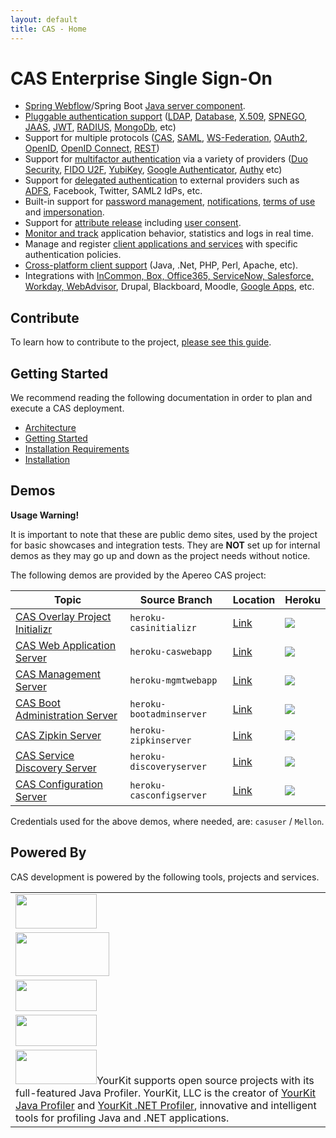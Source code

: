 ```yaml
---
layout: default
title: CAS - Home
---
```


# CAS Enterprise Single Sign-On

* [Spring Webflow](installation/Webflow-Customization.html)/Spring Boot [Java server component](planning/Architecture.html).
* [Pluggable authentication support](Configuring-Authentication-Components.html) ([LDAP](installation/LDAP-Authentication.html), 
[Database](installation/Database-Authentication.html), [X.509](installation/X509-Authentication.html), [SPNEGO](installation/SPNEGO-Authentication.html), 
[JAAS](installation/JAAS-Authentication.html), [JWT](installation/JWT-Authentication.html), 
[RADIUS](installation/RADIUS-Authentication.html), [MongoDb](installation/MongoDb-Authentication.html), etc)
* Support for multiple protocols ([CAS](protocol/CAS-Protocol.html), [SAML](protocol/SAML-Protocol.html), [WS-Federation](protocol/WS-Federation-Protocol.html),
[OAuth2](protocol/OAuth-Protocol.html), [OpenID](protocol/OpenID-Protocol.html), [OpenID Connect](protocol/OIDC-Protocol.html), [REST](protocol/REST-Protocol.html))
* Support for [multifactor authentication](installation/Configuring-Multifactor-Authentication.html) via a variety of 
providers ([Duo Security](installation/DuoSecurity-Authentication.html), [FIDO U2F](installation/FIDO-U2F-Authentication.html), 
[YubiKey](installation/YubiKey-Authentication.html), [Google Authenticator](installation/GoogleAuthenticator-Authentication.html), [Authy](installation/AuthyAuthenticator-Authentication.html) etc)
* Support for [delegated authentication](integration/Delegate-Authentication.html) to external providers such as [ADFS](integration/ADFS-Integration.html), Facebook, Twitter, SAML2 IdPs, etc.
* Built-in support for [password management](installation/Password-Management.html), [notifications](installation/Webflow-Customization-Interrupt.html), [terms of use](installation/Webflow-Customization-AUP.html) and [impersonation](installation/Surrogate-Authentication.html).
* Support for [attribute release](integration/Attribute-Release.html) including [user consent](integration/Attribute-Release-Consent.html).
* [Monitor and track](installation/Monitoring-Statistics.html) application behavior, statistics and logs in real time.
* Manage and register [client applications and services](installation/Service-Management.html) with specific authentication policies.
* [Cross-platform client support](integration/CAS-Clients.html) (Java, .Net, PHP, Perl, Apache, etc).
* Integrations with [InCommon, Box, Office365, ServiceNow, Salesforce, Workday, WebAdvisor](integration/Configuring-SAML-SP-Integrations.html), Drupal, Blackboard, Moodle, [Google Apps](integration/Google-Apps-Integration.html), etc.

## Contribute

To learn how to contribute to the project, [please see this guide](/cas/developer/Contributor-Guidelines.html).

## Getting Started

We recommend reading the following documentation in order to plan and execute a CAS deployment.

* [Architecture](planning/Architecture.html)
* [Getting Started](planning/Getting-Started.html)
* [Installation Requirements](planning/Installation-Requirements.html)
* [Installation](installation/WAR-Overlay-Installation.html)

## Demos

<div class="alert alert-warning"><strong>Usage Warning!</strong><p>It is important to note that these are public demo sites, used by the project for basic showcases 
and integration tests. They are <strong>NOT</strong> set up for internal demos as they may go up and down as the project needs without notice. </p></div>

The following demos are provided by the Apereo CAS project:

| Topic                                                                                      | Source Branch            | Location | Heroku
|-------------------------------------|----------------------|--------------------------------------------------------|---------------------------------------
| [CAS Overlay Project Initializr](installation/WAR-Overlay-Installation.html)            | `heroku-casinitializr`   | [Link](https://casinitializr.herokuapp.com) | ![](https://heroku-badge.herokuapp.com/?app=casinitializr)
| [CAS Web Application Server](index.html)                                                  | `heroku-caswebapp`       | [Link](https://casserver.herokuapp.com/cas) | ![](https://heroku-badge.herokuapp.com/?app=casserver&root=cas)
| [CAS Management Server](installation/Installing-ServicesMgmt-Webapp.html)        | `heroku-mgmtwebapp` | [Link](https://casservermgmt.herokuapp.com/cas-management)  | ![](https://heroku-badge.herokuapp.com/?app=casservermgmt&root=cas-management)
| [CAS Boot Administration Server](installation/Configuring-Monitoring-Administration.html) | `heroku-bootadminserver` | [Link](https://casbootadminserver.herokuapp.com/) | ![](https://heroku-badge.herokuapp.com/?app=casbootadminserver)
| [CAS Zipkin Server](installation/Monitoring-Statistics.html#distributed-tracing)          | `heroku-zipkinserver`    | [Link](https://caszipkinserver.herokuapp.com/) | ![](https://heroku-badge.herokuapp.com/?app=caszipkinserver)
| [CAS Service Discovery Server](installation/Service-Discovery-Guide.html)                 | `heroku-discoveryserver` | [Link](https://caseureka.herokuapp.com/) | ![](https://heroku-badge.herokuapp.com/?app=caseureka)
| [CAS Configuration Server](installation/Configuration-Server-Management.html)             | `heroku-casconfigserver` | [Link](https://casconfigserver.herokuapp.com/casconfigserver/env) | ![](https://heroku-badge.herokuapp.com/?app=casconfigserver&root=casconfigserver)

Credentials used for the above demos, where needed, are: `casuser` / `Mellon`.

## Powered By

CAS development is powered by the following tools, projects and services.

<table width="100%" style="overflow:hidden">
  <tr><td><a href="https://travis-ci.org"><img src="https://travis-ci.com/images/logos/TravisCI-Full-Color.png" width="130" height="55"></a></td></tr>
  <tr><td><a href="https://www.jetbrains.com/idea/"><img src="https://user-images.githubusercontent.com/1205228/31548576-1ac3d688-b038-11e7-9565-ffd89501872e.png" width="150" height="70"></a></td></tr>
  <tr><td><a href="https://www.eclipse.org"><img width="130" height="50" src="https://user-images.githubusercontent.com/1205228/32225495-ac7b1e94-be5a-11e7-8f83-5c7399398fb8.png"></a></td></tr>
  <tr><td><a href="http://projects.spring.io/spring-boot/"><img width="130" height="50" src="https://user-images.githubusercontent.com/1205228/32322526-0b58ac44-bfda-11e7-822e-ad763eb80faf.png"></a></td></tr>
  <tr><td><a href="https://www.yourkit.com"><img src="https://user-images.githubusercontent.com/1205228/38207124-f6c6db34-36c1-11e8-9bbf-8dee5bd199c4.png" width="130" height="55"></a><span>YourKit supports open source projects with its full-featured Java Profiler. YourKit, LLC is the creator of <a href="https://www.yourkit.com/java/profiler/">YourKit Java Profiler</a> and <a href="https://www.yourkit.com/.net/profiler/">YourKit .NET Profiler</a>, innovative and intelligent tools for profiling Java and .NET applications.</span></td></tr>
</table>

